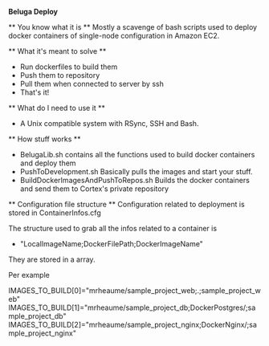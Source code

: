 **Beluga Deploy**

** You know what it is **
Mostly a scavenge of bash scripts used to deploy docker containers of single-node configuration in Amazon EC2.

** What it's meant to solve **
  - Run dockerfiles to build them
  - Push them to repository
  - Pull them when connected to server by ssh
  - That's it!

** What do I need to use it **
  - A Unix compatible system with RSync, SSH and Bash.

** How stuff works **

  - BelugaLib.sh contains all the functions used to build docker containers and deploy them
  - PushToDevelopment.sh Basically pulls the images and start your stuff.
  - BuildDockerImagesAndPushToRepos.sh Builds the docker containers and send them to Cortex's private repository


** Configuration file structure **
Configuration related to deployment is stored in ContainerInfos.cfg

The structure used to grab all the infos related to a container is

* "LocalImageName;DockerFilePath;DockerImageName"

They are stored in a array.

Per example

IMAGES_TO_BUILD[0]="mrheaume/sample_project_web;.;sample_project_web"
IMAGES_TO_BUILD[1]="mrheaume/sample_project_db;DockerPostgres/;sample_project_db"
IMAGES_TO_BUILD[2]="mrheaume/sample_project_nginx;DockerNginx/;sample_project_nginx"
